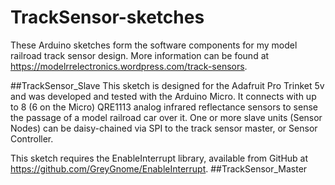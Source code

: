 # TrackSensor-sketches
These Arduino sketches form the software components for my model railroad track sensor design.  More information can be found at https://modelrrelectronics.wordpress.com/track-sensors.

##TrackSensor_Slave
This sketch is designed for the Adafruit Pro Trinket 5v and was developed and tested with the Arduino Micro.  It connects with up to 8 (6 on the Micro) QRE1113 analog infrared reflectance sensors to sense the passage of a model railroad car over it.  One or more slave units (Sensor Nodes) can be daisy-chained via SPI to the track sensor master, or Sensor Controller.

This sketch requires the EnableInterrupt library, available from GitHub at https://github.com/GreyGnome/EnableInterrupt.
##TrackSensor_Master
